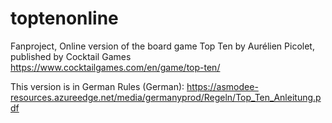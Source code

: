 # toptenonline
Fanproject, Online version of the board game Top Ten by Aurélien Picolet, published by Cocktail Games
https://www.cocktailgames.com/en/game/top-ten/

This version is in German
Rules (German): https://asmodee-resources.azureedge.net/media/germanyprod/Regeln/Top_Ten_Anleitung.pdf